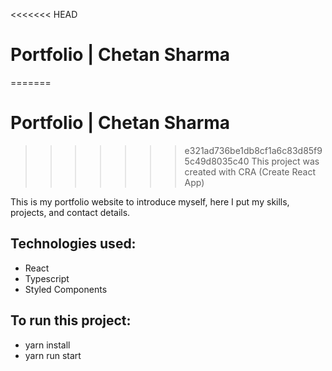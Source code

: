 <<<<<<< HEAD
# Portfolio | Chetan Sharma 
=======
# Portfolio | Chetan Sharma
 
>>>>>>> e321ad736be1db8cf1a6c83d85f95c49d8035c40
This project was created with CRA (Create React App)

This is my portfolio website to introduce myself, here I put my skills, projects, and contact details.

## Technologies used:
- React
- Typescript
- Styled Components
 
## To run this project:
- yarn install
- yarn run start
